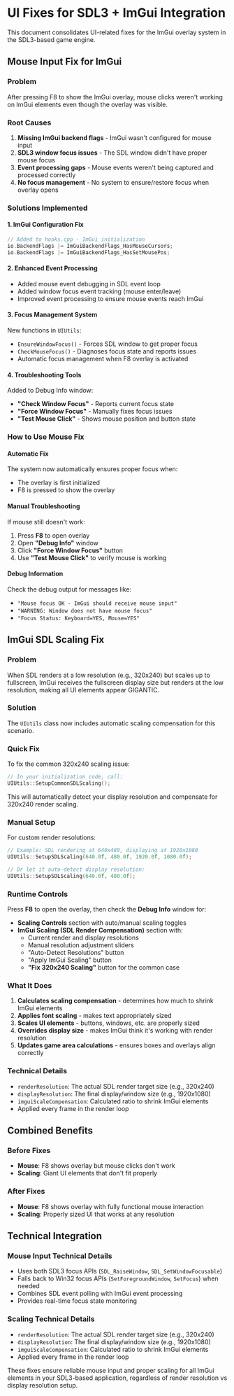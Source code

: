 # UI Fixes for SDL3 + ImGui Integration

This document consolidates UI-related fixes for the ImGui overlay system in the SDL3-based game engine.

## Mouse Input Fix for ImGui

### Problem
After pressing F8 to show the ImGui overlay, mouse clicks weren't working on ImGui elements even though the overlay was visible.

### Root Causes
1. **Missing ImGui backend flags** - ImGui wasn't configured for mouse input
2. **SDL3 window focus issues** - The SDL window didn't have proper mouse focus
3. **Event processing gaps** - Mouse events weren't being captured and processed correctly
4. **No focus management** - No system to ensure/restore focus when overlay opens

### Solutions Implemented

#### 1. ImGui Configuration Fix
```cpp
// Added to hooks.cpp - ImGui initialization
io.BackendFlags |= ImGuiBackendFlags_HasMouseCursors;
io.BackendFlags |= ImGuiBackendFlags_HasSetMousePos;
```

#### 2. Enhanced Event Processing
- Added mouse event debugging in SDL event loop
- Added window focus event tracking (mouse enter/leave)
- Improved event processing to ensure mouse events reach ImGui

#### 3. Focus Management System
New functions in `UIUtils`:
- `EnsureWindowFocus()` - Forces SDL window to get proper focus
- `CheckMouseFocus()` - Diagnoses focus state and reports issues
- Automatic focus management when F8 overlay is activated

#### 4. Troubleshooting Tools
Added to Debug Info window:
- **"Check Window Focus"** - Reports current focus state
- **"Force Window Focus"** - Manually fixes focus issues  
- **"Test Mouse Click"** - Shows mouse position and button state

### How to Use Mouse Fix

#### Automatic Fix
The system now automatically ensures proper focus when:
- The overlay is first initialized
- F8 is pressed to show the overlay

#### Manual Troubleshooting
If mouse still doesn't work:
1. Press **F8** to open overlay
2. Open **"Debug Info"** window
3. Click **"Force Window Focus"** button
4. Use **"Test Mouse Click"** to verify mouse is working

#### Debug Information
Check the debug output for messages like:
- `"Mouse focus OK - ImGui should receive mouse input"`
- `"WARNING: Window does not have mouse focus"`
- `"Focus Status: Keyboard=YES, Mouse=YES"`

## ImGui SDL Scaling Fix

### Problem
When SDL renders at a low resolution (e.g., 320x240) but scales up to fullscreen, ImGui receives the fullscreen display size but renders at the low resolution, making all UI elements appear GIGANTIC.

### Solution
The `UIUtils` class now includes automatic scaling compensation for this scenario.

### Quick Fix
To fix the common 320x240 scaling issue:

```cpp
// In your initialization code, call:
UIUtils::SetupCommonSDLScaling();
```

This will automatically detect your display resolution and compensate for 320x240 render scaling.

### Manual Setup
For custom render resolutions:

```cpp
// Example: SDL rendering at 640x480, displaying at 1920x1080
UIUtils::SetupSDLScaling(640.0f, 480.0f, 1920.0f, 1080.0f);

// Or let it auto-detect display resolution:
UIUtils::SetupSDLScaling(640.0f, 480.0f);
```

### Runtime Controls
Press **F8** to open the overlay, then check the **Debug Info** window for:

- **Scaling Controls** section with auto/manual scaling toggles
- **ImGui Scaling (SDL Render Compensation)** section with:
  - Current render and display resolutions
  - Manual resolution adjustment sliders
  - "Auto-Detect Resolutions" button
  - "Apply ImGui Scaling" button
  - **"Fix 320x240 Scaling"** button for the common case

### What It Does
1. **Calculates scaling compensation** - determines how much to shrink ImGui elements
2. **Applies font scaling** - makes text appropriately sized
3. **Scales UI elements** - buttons, windows, etc. are properly sized
4. **Overrides display size** - makes ImGui think it's working with render resolution
5. **Updates game area calculations** - ensures boxes and overlays align correctly

### Technical Details
- `renderResolution`: The actual SDL render target size (e.g., 320x240)
- `displayResolution`: The final display/window size (e.g., 1920x1080)  
- `imguiScaleCompensation`: Calculated ratio to shrink ImGui elements
- Applied every frame in the render loop

## Combined Benefits

### Before Fixes
- **Mouse**: F8 shows overlay but mouse clicks don't work
- **Scaling**: Giant UI elements that don't fit properly

### After Fixes
- **Mouse**: F8 shows overlay with fully functional mouse interaction
- **Scaling**: Properly sized UI that works at any resolution

## Technical Integration

### Mouse Input Technical Details
- Uses both SDL3 focus APIs (`SDL_RaiseWindow`, `SDL_SetWindowFocusable`)
- Falls back to Win32 focus APIs (`SetForegroundWindow`, `SetFocus`) when needed
- Combines SDL event polling with ImGui event processing
- Provides real-time focus state monitoring

### Scaling Technical Details
- `renderResolution`: The actual SDL render target size (e.g., 320x240)
- `displayResolution`: The final display/window size (e.g., 1920x1080)
- `imguiScaleCompensation`: Calculated ratio to shrink ImGui elements
- Applied every frame in the render loop

These fixes ensure reliable mouse input and proper scaling for all ImGui elements in your SDL3-based application, regardless of render resolution vs display resolution setup.